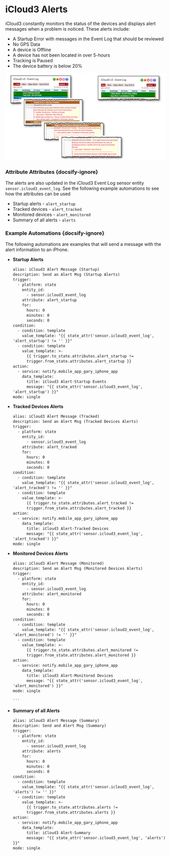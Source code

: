 # iCloud3 Alerts

iCloud3 constantly monitors the status of the devices and displays alert messages when a problem is noticed. These alerts include:

- A Startup Error with messages in the Event Log that should be reviewed
- No GPS Data
- A device is Offline
- A device has not been located in over 5-hours
- Tracking is Paused
- The device battery is below 20%

![](../images/alerts-evlog.png)

### Attribute Attributes {docsify-ignore}

The alerts are also updated in the iCloud3 Event Log sensor entity `sensor.icloud3_event_log`. See the following example automations to see how the attributes can be used

- Startup alerts - `alert_startup`
- Tracked devices - `alert_tracked`
- Monitored devices - `alert_monitored`
- Summary of all alerts - `alerts`



### Example Automations {docsify-ignore}

The following automations are examples that will send a message with the alert information to an iPhone. 

- **Startup Alerts**

  ```
  alias: iCloud3 Alert Message (Startup)
  description: Send an Alert Msg (Startup Alerts)
  trigger:
    - platform: state
      entity_id:
        - sensor.icloud3_event_log
      attribute: alert_startup
      for:
        hours: 0
        minutes: 0
        seconds: 0
  condition:
    - condition: template
      value_template: "{{ state_attr('sensor.icloud3_event_log', 'alert_startup') != '' }}"
    - condition: template
      value_template: >-
        {{ trigger.to_state.attributes.alert_startup !=
        trigger.from_state.attributes.alert_startup }}
  action:
    - service: notify.mobile_app_gary_iphone_app
      data_template:
        title: iCloud3 Alert-Startup Events
        message: "{{ state_attr('sensor.icloud3_event_log', 'alert_startup') }}"
  mode: single
  
  ```

  

- **Tracked Devices Alerts**

  ```
  alias: iCloud3 Alert Message (Tracked)
  description: Send an Alert Msg (Tracked Devices Alerts)
  trigger:
    - platform: state
      entity_id:
        - sensor.icloud3_event_log
      attribute: alert_tracked
      for:
        hours: 0
        minutes: 0
        seconds: 0
  condition:
    - condition: template
      value_template: "{{ state_attr('sensor.icloud3_event_log', 'alert_tracked') != '' }}"
    - condition: template
      value_template: >-
        {{ trigger.to_state.attributes.alert_tracked !=
        trigger.from_state.attributes.alert_tracked }}
  action:
    - service: notify.mobile_app_gary_iphone_app
      data_template:
        title: iCloud3 Alert-Tracked Devices
        message: "{{ state_attr('sensor.icloud3_event_log', 'alert_tracked') }}"
  mode: single
  
  ```

  

- **Monitored Devices Alerts**

  ````
  alias: iCloud3 Alert Message (Monitored)
  description: Send an Alert Msg (Monitored Devices Alerts)
  trigger:
    - platform: state
      entity_id:
        - sensor.icloud3_event_log
      attribute: alert_monitored
      for:
        hours: 0
        minutes: 0
        seconds: 0
  condition:
    - condition: template
      value_template: "{{ state_attr('sensor.icloud3_event_log', 'alert_monitored') != '' }}"
    - condition: template
      value_template: >-
        {{ trigger.to_state.attributes.alert_monitored !=
        trigger.from_state.attributes.alert_monitored }}
  action:
    - service: notify.mobile_app_gary_iphone_app
      data_template:
        title: iCloud3 Alert-Monitored Devices
        message: "{{ state_attr('sensor.icloud3_event_log', 'alert_monitored') }}"
  mode: single
  
  ```
  
  ````

  

- **Summary of all Alerts**

  ```
  alias: iCloud3 Alert Message (Summary)
  description: Send and Alert Msg (Summary)
  trigger:
    - platform: state
      entity_id:
        - sensor.icloud3_event_log
      attribute: alerts
      for:
        hours: 0
        minutes: 0
        seconds: 0
  condition:
    - condition: template
      value_template: "{{ state_attr('sensor.icloud3_event_log', 'alerts') != '' }}"
    - condition: template
      value_template: >-
        {{ trigger.to_state.attributes.alerts !=
        trigger.from_state.attributes.alerts }}
  action:
    - service: notify.mobile_app_gary_iphone_app
      data_template:
        title: iCloud3 Alert-Summary
        message: "{{ state_attr('sensor.icloud3_event_log', 'alerts') }}"
  mode: single
  
  ```

  
